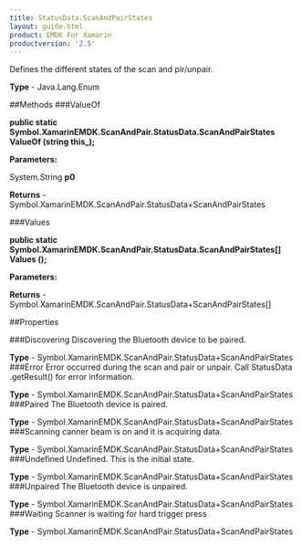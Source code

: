 ```yaml
---
title: StatusData.ScanAndPairStates
layout: guide.html
product: EMDK For Xamarin 
productversion: '2.5' 
---
```

Defines the different states of the scan and pir/unpair.

**Type** - Java.Lang.Enum

##Methods
###ValueOf

**public static Symbol.XamarinEMDK.ScanAndPair.StatusData.ScanAndPairStates ValueOf (string this_);**


        

**Parameters:**

System.String **p0** 

**Returns** - Symbol.XamarinEMDK.ScanAndPair.StatusData+ScanAndPairStates

###Values

**public static Symbol.XamarinEMDK.ScanAndPair.StatusData.ScanAndPairStates[] Values ();**


        

**Parameters:**

**Returns** - Symbol.XamarinEMDK.ScanAndPair.StatusData+ScanAndPairStates[]

##Properties

###Discovering
Discovering the Bluetooth device to be paired.

**Type** - Symbol.XamarinEMDK.ScanAndPair.StatusData+ScanAndPairStates
###Error
Error occurred during the scan and pair or unpair. Call StatusData .getResult() for error information.

**Type** - Symbol.XamarinEMDK.ScanAndPair.StatusData+ScanAndPairStates
###Paired
The Bluetooth device is paired.

**Type** - Symbol.XamarinEMDK.ScanAndPair.StatusData+ScanAndPairStates
###Scanning
canner beam is on and it is acquiring data.

**Type** - Symbol.XamarinEMDK.ScanAndPair.StatusData+ScanAndPairStates
###Undefined
Undefined. This is the initial state.

**Type** - Symbol.XamarinEMDK.ScanAndPair.StatusData+ScanAndPairStates
###Unpaired
The Bluetooth device is unpaired.

**Type** - Symbol.XamarinEMDK.ScanAndPair.StatusData+ScanAndPairStates
###Waiting
Scanner is waiting for hard trigger press

**Type** - Symbol.XamarinEMDK.ScanAndPair.StatusData+ScanAndPairStates
